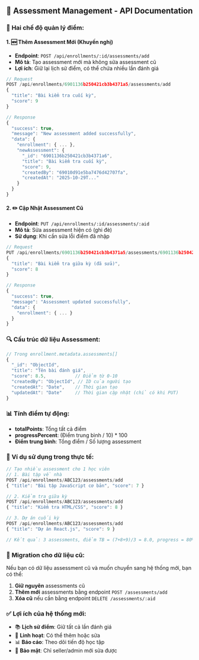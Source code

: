 ## 📝 Assessment Management - API Documentation

### 🎯 **Hai chế độ quản lý điểm:**

#### **1. 🆕 Thêm Assessment Mới (Khuyến nghị)**
- **Endpoint**: `POST /api/enrollments/:id/assessments/add`
- **Mô tả**: Tạo assessment mới mà không sửa assessment cũ
- **Lợi ích**: Giữ lại lịch sử điểm, có thể chứa nhiều lần đánh giá

```javascript
// Request
POST /api/enrollments/6901136b250421cb3b4371a5/assessments/add
{
  "title": "Bài kiểm tra cuối kỳ",
  "score": 9
}

// Response
{
  "success": true,
  "message": "New assessment added successfully",
  "data": {
    "enrollment": { ... },
    "newAssessment": {
      "_id": "6901136b250421cb3b4371a6",
      "title": "Bài kiểm tra cuối kỳ", 
      "score": 9,
      "createdBy": "69010d91e5ba7476d42707fa",
      "createdAt": "2025-10-29T..."
    }
  }
}
```

#### **2. ✏️ Cập Nhật Assessment Cũ**
- **Endpoint**: `PUT /api/enrollments/:id/assessments/:aid`
- **Mô tả**: Sửa assessment hiện có (ghi đè)
- **Sử dụng**: Khi cần sửa lỗi điểm đã nhập

```javascript
// Request  
PUT /api/enrollments/6901136b250421cb3b4371a5/assessments/6901136b250421cb3b4371a5
{
  "title": "Bài kiểm tra giữa kỳ (đã sửa)",
  "score": 8
}

// Response
{
  "success": true,
  "message": "Assessment updated successfully", 
  "data": {
    "enrollment": { ... }
  }
}
```

### 🔍 **Cấu trúc dữ liệu Assessment:**

```javascript
// Trong enrollment.metadata.assessments[]
{
  "_id": "ObjectId",
  "title": "Tên bài đánh giá",
  "score": 8.5,           // Điểm từ 0-10
  "createdBy": "ObjectId", // ID của người tạo
  "createdAt": "Date",    // Thời gian tạo
  "updatedAt": "Date"     // Thời gian cập nhật (chỉ có khi PUT)
}
```

### 📊 **Tính điểm tự động:**

- **totalPoints**: Tổng tất cả điểm
- **progressPercent**: (Điểm trung bình / 10) * 100
- **Điểm trung bình**: Tổng điểm / Số lượng assessment

### 🎯 **Ví dụ sử dụng trong thực tế:**

```javascript
// Tạo nhiều assessment cho 1 học viên
// 1. Bài tập về nhà
POST /api/enrollments/ABC123/assessments/add
{ "title": "Bài tập JavaScript cơ bản", "score": 7 }

// 2. Kiểm tra giữa kỳ  
POST /api/enrollments/ABC123/assessments/add
{ "title": "Kiểm tra HTML/CSS", "score": 8 }

// 3. Dự án cuối kỳ
POST /api/enrollments/ABC123/assessments/add  
{ "title": "Dự án React.js", "score": 9 }

// Kết quả: 3 assessments, điểm TB = (7+8+9)/3 = 8.0, progress = 80%
```

### 🚀 **Migration cho dữ liệu cũ:**

Nếu bạn có dữ liệu assessment cũ và muốn chuyển sang hệ thống mới, bạn có thể:

1. **Giữ nguyên** assessments cũ
2. **Thêm mới** assessments bằng endpoint `POST /assessments/add`
3. **Xóa cũ** nếu cần bằng endpoint `DELETE /assessments/:aid`

### ✅ **Lợi ích của hệ thống mới:**

- 📚 **Lịch sử điểm**: Giữ tất cả lần đánh giá
- 🔄 **Linh hoạt**: Có thể thêm hoặc sửa
- 📊 **Báo cáo**: Theo dõi tiến độ học tập
- 🔐 **Bảo mật**: Chỉ seller/admin mới sửa được
